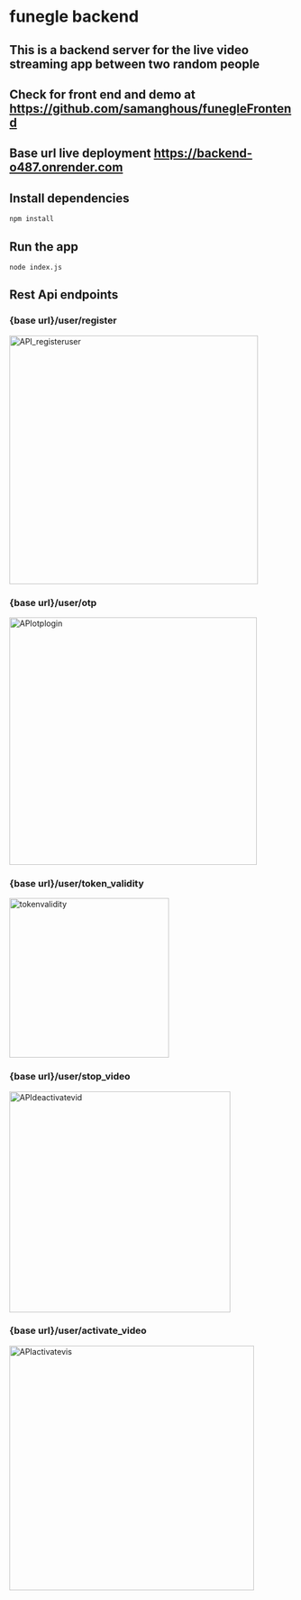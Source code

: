 # funegle backend

## This is a backend server for the live video streaming app between two random people
## Check for front end and demo at https://github.com/samanghous/funegleFrontend

## Base url live deployment https://backend-o487.onrender.com

## Install dependencies
    npm install

## Run the app
    node index.js



## Rest Api endpoints
### {base url}/user/register
<img width="441" alt="API_registeruser" src="https://user-images.githubusercontent.com/62466836/211169361-b28efaca-bb1d-4c1f-9bf4-ad1846cf6dde.png">

### {base url}/user/otp
<img width="439" alt="APIotplogin" src="https://user-images.githubusercontent.com/62466836/211169364-d085859e-f7b5-4228-b6d9-3ecabee11d0c.png">

### {base url}/user/token_validity
<img width="283" alt="tokenvalidity" src="https://user-images.githubusercontent.com/62466836/211169365-696af811-e3a4-4cfb-88be-b83131a4bf52.png">

### {base url}/user/stop_video
<img width="392" alt="APIdeactivatevid" src="https://user-images.githubusercontent.com/62466836/211169374-b375cd13-7329-4edf-90fb-867f837e3a84.png">

### {base url}/user/activate_video
<img width="434" alt="APIactivatevis" src="https://user-images.githubusercontent.com/62466836/211169377-25c6bf66-f535-46b0-b205-d653c1a10b73.png">
